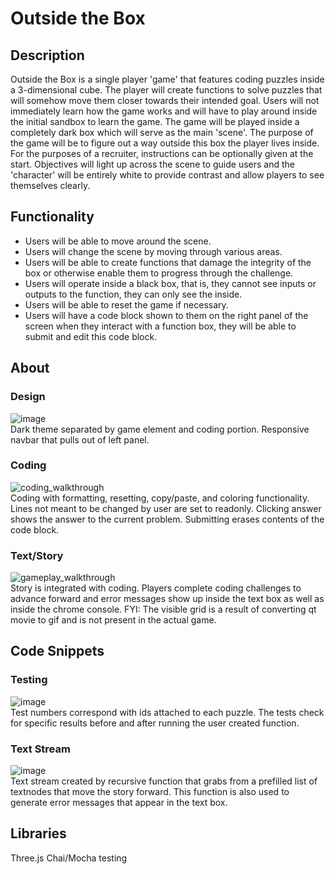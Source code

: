 # Outside the Box

## Description
  Outside the Box is a single player 'game' that features coding puzzles inside a 3-dimensional cube. The player will create functions to solve puzzles that will somehow move them closer towards their intended goal. 
  Users will not immediately learn how the game works and will have to play around inside the initial sandbox to learn the game.
  The game will be played inside a completely dark box which will serve as the main 'scene'. The purpose of the game will be to figure out a way outside this box the player lives inside. For the purposes of a recruiter, instructions can be optionally given at the start. Objectives will light up across the scene to guide users and the 'character' will be entirely white to provide contrast and allow players to see themselves clearly.

## Functionality
  * Users will be able to move around the scene.
  * Users will change the scene by moving through various areas.
  * Users will be able to create functions that damage the integrity of the box or otherwise enable them to progress through the challenge.
  * Users will operate inside a black box, that is, they cannot see inputs or outputs to the function, they can only see the inside.
  * Users will be able to reset the game if necessary.
  * Users will have a code block shown to them on the right panel of the screen when they interact with a function box, they will be able to submit and edit this code block.

## About
  ### Design
  ![image](https://user-images.githubusercontent.com/67240903/130292560-4a200b7e-7237-4147-bd43-5279606c83f1.png)\
  Dark theme separated by game element and coding portion. Responsive navbar that pulls out of left panel.
  ### Coding
  ![coding_walkthrough](https://user-images.githubusercontent.com/67240903/130292923-ed6dc15c-17ec-4898-bca0-e519e06ed564.gif)\
  Coding with formatting, resetting, copy/paste, and coloring functionality. Lines not meant to be changed by user are set to readonly. Clicking answer shows the answer to the current problem. Submitting erases contents of the code block.
  ### Text/Story
  ![gameplay_walkthrough](https://user-images.githubusercontent.com/67240903/130293404-49412eed-f250-41b9-9156-238b371b095b.gif)\
  Story is integrated with coding. Players complete coding challenges to advance forward and error messages show up inside the text box as well as inside the chrome console.
  FYI: The visible grid is a result of converting qt movie to gif and is not present in the actual game.
  
## Code Snippets
  ### Testing
  ![image](https://user-images.githubusercontent.com/67240903/130485156-3fedb573-0680-4a2f-8b58-e08805614d94.png)\
  Test numbers correspond with ids attached to each puzzle. The tests check for specific results before and after running the user created function.
  ### Text Stream
  ![image](https://user-images.githubusercontent.com/67240903/130485561-026084ef-a8b6-4dad-a491-67a6e1b76a8d.png)\
  Text stream created by recursive function that grabs from a prefilled list of textnodes that move the story forward. This function is also used to generate error messages that appear in the text box.
  
## Libraries
  Three.js
  Chai/Mocha testing
